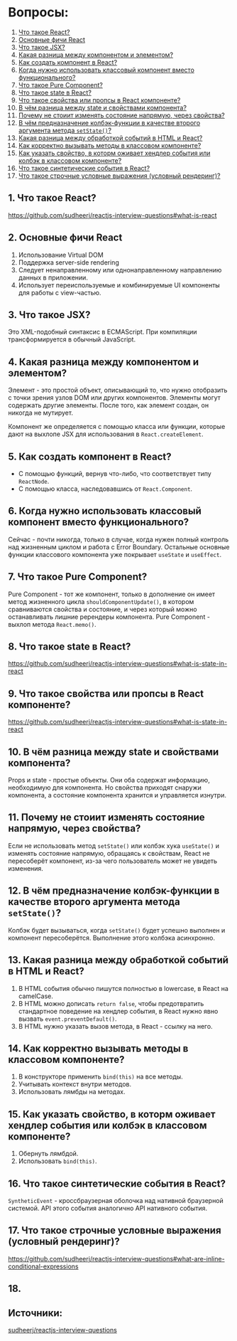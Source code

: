 # Вопросы:
1. [Что такое React?](#1-что-такое-react)
2. [Основные фичи React](#2-основные-фичи-react)
3. [Что такое JSX?](#3-что-такое-jsx)
4. [Какая разница между компонентом и элементом?](#4-какая-разница-между-компонентом-и-элементом)
5. [Как создать компонент в React?](#5-как-создать-компонент-в-react)
6. [Когда нужно использовать классовый компонент вместо функционального?](#6-когда-нужно-использовать-классовый-компонент-вместо-функционального)
7. [Что такое Pure Component?](#7-что-такое-pure-component)
8. [Что такое state в React?](#8-что-такое-state-в-react)
9. [Что такое свойства или пропсы в React компоненте?](#9-что-такое-свойства-или-пропсы-в-react-компоненте)
10. [В чём разница между state и свойствами компонента?](#10-в-чём-разница-между-state-и-свойствами-компонента)
11. [Почему не стоиит изменять состояние напрямую, через свойства?](#11-почему-не-стоиит-изменять-состояние-напрямую-через-свойства)
12. [В чём предназначение колбэк-функции в качестве второго аргумента метода `setState()`?](#12-в-чём-предназначение-колбэк-функции-в-качестве-второго-аргумента-метода-setstate)
13. [Какая разница между обработкой событий в HTML и React?](#13-какая-разница-между-обработкой-событий-в-html-и-react)
14. [Как корректно вызывать методы в классовом компоненте?](#14-как-корректно-вызывать-методы-в-классовом-компоненте)
15. [Как указать свойство, в которм оживает хендлер события или колбэк в классовом компоненте?](#15-как-указать-свойство-в-которм-оживает-хендлер-события-или-колбэк-в-классовом-компоненте)
16. [Что такое синтетические события в React?](#16-что-такое-синтетические-события-в-react)
17. [Что такое строчные условные выражения (условный рендеринг)?](#17-что-такое-строчные-условные-выражения-условный-рендеринг)


## 1. Что такое React?

https://github.com/sudheerj/reactjs-interview-questions#what-is-react

## 2. Основные фичи React

1. Использование Virtual DOM
2. Поддержка server-side rendering
3. Следует ненаправленному или однонаправленному направлению данных в приложении.
4. Использует переиспользуемые и комбинируемые UI компоненты для работы с view-частью.

## 3. Что такое JSX?

Это XML-подобный синтаксис в ECMAScript. При компиляции трансформируется в обычный JavaScript.

## 4. Какая разница между компонентом и элементом?

Элемент - это простой объект, описывающий то, что нужно отобразить с точки зрения узлов DOM или других компонентов. Элементы могут содержать другие элементы. После того, как элемент создан, он никогда не мутирует.

Компонент же определяется с помощью класса или функции, которые дают на выхлопе JSX для использования в `React.createElement`.

## 5. Как создать компонент в React?

- С помощью функций, вернув что-либо, что соответствует типу `ReactNode`.
- С помощью класса, наследовавшись от `React.Component`.

## 6. Когда нужно использовать классовый компонент вместо функционального?

Сейчас - почти никогда, только в случае, когда нужен полный контроль над жизненным циклом и работа с Error Boundary. Остальные основные функции классового компонента уже покрывает `useState` и `useEffect`.

## 7. Что такое Pure Component?

Pure Component - тот же компонент, только в дополнение он имеет метод жизненного цикла `shouldComponentUpdate()`, в котором сравниваются свойства и состояние, и через который можно останавливать лишние ререндеры компонента. Pure Component - выхлоп метода `React.memo()`.

## 8. Что такое state в React?

https://github.com/sudheerj/reactjs-interview-questions#what-is-state-in-react

## 9. Что такое свойства или пропсы в React компоненте?

https://github.com/sudheerj/reactjs-interview-questions#what-is-state-in-react

## 10. В чём разница между state и свойствами компонента?

Props и state - простые объекты. Они оба содержат информацию, необходимую для компонента. Но свойства приходят снаружи компонента, а состояние компонента хранится и управляется изнутри.

## 11. Почему не стоиит изменять состояние напрямую, через свойства?

Если не использовать метод `setState()` или колбэк хука `useState()` и изменять состояние напрямую, обращаясь к свойствам, React не пересоберёт компонент, из-за чего пользователь может не увидеть изменения.

## 12. В чём предназначение колбэк-функции в качестве второго аргумента метода `setState()`?

Колбэк будет вызываться, когда `setState()` будет успешно выполнен и компонент пересоберётся. Выполнение этого колбэка асинхронно.

## 13. Какая разница между обработкой событий в HTML и React?

1. В HTML события обычно пишутся полностью в lowercase, в React на camelCase.
2. В HTML можно дописать `return false`, чтобы предотвратить стандартное поведение на хендлер события, в React нужно явно вызвать `event.preventDefault()`.
3. В HTML нужно указать вызов метода, в React - ссылку на него.

## 14. Как корректно вызывать методы в классовом компоненте?

1. В конструкторе применить `bind(this)` на все методы.
2. Учитывать контекст внутри методов.
3. Использовать лямбды на методах.

## 15. Как указать свойство, в которм оживает хендлер события или колбэк в классовом компоненте?

1. Обернуть лямбдой.
2. Использовать `bind(this)`.

## 16. Что такое синтетические события в React?

`SyntheticEvent` - кроссбраузерная оболочка над нативной браузерной системой. API этого события аналогично API нативного события.

## 17. Что такое строчные условные выражения (условный рендеринг)?

https://github.com/sudheerj/reactjs-interview-questions#what-are-inline-conditional-expressions

## 18. 

## Источники:
[sudheerj/reactjs-interview-questions](https://github.com/sudheerj/reactjs-interview-questions)